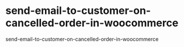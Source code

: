 # send-email-to-customer-on-cancelled-order-in-woocommerce
send-email-to-customer-on-cancelled-order-in-woocommerce
